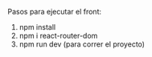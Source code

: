 Pasos para ejecutar el front: 
1. npm install
2. npm i react-router-dom
3. npm run dev (para correr el proyecto)
